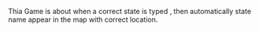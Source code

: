 Thia Game is about  when a correct state is typed , then automatically state name appear in the map with correct location.
